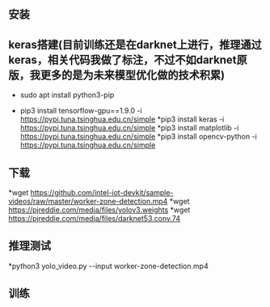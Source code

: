 ## 安装
## keras搭建(目前训练还是在darknet上进行，推理通过keras，相关代码我做了标注，不过不如darknet原版，我更多的是为未来模型优化做的技术积累)
* sudo apt install python3-pip
- pip3 install tensorflow-gpu==1.9.0 -i https://pypi.tuna.tsinghua.edu.cn/simple
*pip3 install keras -i https://pypi.tuna.tsinghua.edu.cn/simple
*pip3 install matplotlib -i https://pypi.tuna.tsinghua.edu.cn/simple
*pip3 install opencv-python -i https://pypi.tuna.tsinghua.edu.cn/simple
## 下载
*wget https://github.com/intel-iot-devkit/sample-videos/raw/master/worker-zone-detection.mp4
*wget https://pjreddie.com/media/files/yolov3.weights
*wget https://pjreddie.com/media/files/darknet53.conv.74
## 推理测试
*python3 yolo_video.py --input worker-zone-detection.mp4
## 训练
